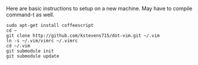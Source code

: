 Here are basic instructions to setup on a new machine.  May have to compile
command-t as well.

```
sudo apt-get install coffeescript
cd ~
git clone http://github.com/kstevens715/dot-vim.git ~/.vim
ln -s ~/.vim/vimrc ~/.vimrc
cd ~/.vim
git submodule init
git submodule update
```
